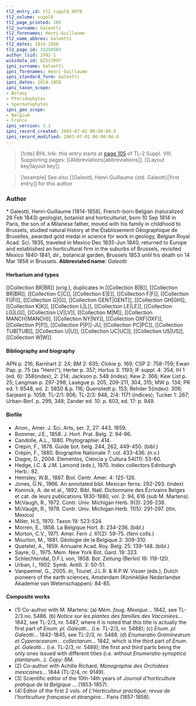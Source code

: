 ```yaml
---
tl2_entry_id: tl2_suppl8_0078
tl2_volume: suppl8
tl2_page_printed: 105
tl2_surname: Galeotti
tl2_forenames: Henri-Guillaume
tl2_name_abbrev: Galeotti
tl2_dates: 1814-1858
tl2_page_id: 33258583
author_lsid: 2992-1
wikidata_id: Q2517097
ipni_surname: Galeotti
ipni_forenames: Henri Guillaume
ipni_standard_form: Galeotti
ipni_dates: 1814-1858
ipni_taxon_scope: 
- Botany
- Pteridophytes
- Spermatophytes
ipni_geo_scope: 
- Belgium
- France
ipni_version: 1.1
ipni_record_created: 2003-07-02 00:00:00.0
ipni_record_modified: 2003-07-02 00:00:00.0
---
```



> [!cite] BHL link: this entry starts at [page 105](https://www.biodiversitylibrary.org/page/33258583) of TL-2 Suppl. VIII.
> Supporting pages: [[Abbreviations|abbreviations]], [[Layout key|layout key]].

> [!example] See also [[Galeotti, Henri Guillaume {std. Galeotti}|first entry]] for this author

### Author

\* Galeotti, Henri-Guillaume (1814-1858), French-born Belgian (naturalized 28 Feb 1843) geologist, botanist and horticulturist, born 10 Sep 1814 in Paris, the son of a Milanese father, moved with his family in childhood to Brussels, studied natural history at the Établissement Géographique de Bruxelles, awarded gold medal in science for work in geology, Belgian Royal Acad. Sci. 1835, traveled in Mexico Dec 1835-Jun 1840, returned to Europe and established an horticultural firm in the suburbs of Brussels, revisited Mexico 1840-1841, dir., botanical garden, Brussels 1853 until his death on 14 Mar 1858 in Brussels. 
**Abbreviated name**: *Galeotti*

#### Herbarium and types

[[Collection BR|BR]] (orig.), duplicates in [[Collection B|B]], [[Collection BR|BR]], [[Collection C|C]], [[Collection E|E]], [[Collection F|F]], [[Collection FI|FI]], [[Collection G|G]], [[Collection GENT|GENT]], [[Collection GH|GH]], [[Collection K|K]], [[Collection L|L]], [[Collection LE|LE]], [[Collection LG|LG]], [[Collection LV|LV]], [[Collection M|M]], [[Collection MANCH|MANCH]], [[Collection NY|NY]], [[Collection OXF|OXF]], [[Collection P|P]], [[Collection P|P]]-JU, [[Collection PC|PC]], [[Collection TUB|TUB]], [[Collection U|U]], [[Collection UC|UC]], [[Collection US|US]], [[Collection W|W]].

#### Bibliography and biography

APN p. 216; Barnhart 2: 24; BM 2: 635; Clokie p. 169; CSP 2: 758-759; Ewan Pap. p. 75 (as "Henri"); Herter p. 357; Hortus 3: 1193; IF suppl. 4: 354; IH 1 (ed. 6): 358(index), 2: 214; Jackson p. 548 (index); Kew 2: 366; Kew List p. 25; Langman p. 297-298; Lasègue p. 205, 209-211, 304, 315; MW p. 134; PR ed. 1: 6548, ed. 2: 5850 & p. 116; Quenstedt p. 153; Rehder 5(index): 306; Sarjeant p. 1058; TL-2/1: 906; TL-2/3: 948, 2/4: 1171 (indices); Tucker 1: 267; Urban-Berl. p. 299, 348; Zander ed. 10: p. 603, ed. 17: p. 949.

#### Biofile

- Anon., Amer. J. Sci. Arts, ser. 2, 27: 443. 1859.
- Bommer, J.E., 1858. J. Hort. Prat. Belg. 2: 94-96.
- Candolle, A.L., 1880. Phytographie: 414.
- Crépin, F., 1878. Guide bot. belg. 244, 262, 449-450. (bibl.)
- Crépin, F., 1880. Biographie Nationale 7: col. 433-436. (n.v.)
- Diagre, D., 2004. Elementos, Ciencia y Cultura 54(11): 53-60.
- Hedge, I.C. & J.M. Lamond (eds.), 1970. Index collectors Edinburgh Herb.: 82.
- Hemsley, W.B., 1887. Biol. Centr. Amer. 4: 125-126.
- Jones, G.N., 1966. An annotated bibl. Mexican ferns: 292-293. (index)
- Koninck, A. de et al., 1892. Bibl. Natl. Dictionnaire des Écrivains Belges et cat. de leurs publications 1830-1880, vol. 2: 94, 616 (sub M. Martens).
- McVaugh, R., 1972. Contr. Univ. Michigan Herb. 9(3): 236-238.
- McVaugh, R., 1978. Contr. Univ. Michigan Herb. 11(5): 291-297. (itin. Mexico)
- Miller, H.S, 1970. Taxon 19: 523-524.
- Morren, E., 1858. La Belgique Hort. 8: 234-236. (bibl.)
- Morton, C.V., 1971. Amer. Fern J. 61(2): 59-75. (fern colls.)
- Mourlon, M., 1881. Géologie de la Belgique 2: 309-310.
- Quetelet, A., 1859. Annuaire Acad. Roy. Belg. 25: 139-148. (bibl.)
- Sayre, G., 1975. Mem. New York Bot. Gard. 19: 323.
- Schlechtendal, D.F.L von, 1858. Bot. Zeitung (Berlin) 16: 119-120.
- Urban, I., 1902. Symb. Antill. 3: 50-51.
- Vanpaemel, G., 2005. *In*, Touret, J.L.R. & R.P.W. Visser (eds.), Dutch pioneers of the earth sciences, Amsterdam (Koninklijke Nederlandse Akademie van Wetenschappen): 84-85.

#### Composite works

- (1) Co-author with M. Martens:
(a) *Mém. foug. Mexique*... 1842, see TL-2/3 no. 5486.
(b) *Notice sur les plantes des familles des Vacciniées*... 1842, see TL-2/3, nr. 5487, where it is noted that this title is actually the first part of *Enum. pl. Galeotti*... (i.e. TL-2/3, nr. 5488);
(c) *Enum. pl. Galeotti*... 1842-1845, see TL-2/3, nr. 5488.
(d) *Enumeratio Graminearum et Cyperacearum*... *collectarum*... 1842, which is the third part of *Enum*. *pl. Galeotti*... (i.e. TL-2/3, nr. 5488); the first and third parts being the only ones issued with different titles (i.e. without *Enumeratio synoptica plantarum*...). *Copy*: BM.
- (2) Co-author with Achille Richard, *Monographie des Orchidées mexicaines*... 1844 (TL-2/4, nr. 9149).
- (3) Scientific editor of the 10th-14th years of *Journal d'horticulture pratique de la Belgique* ... (1853-1857).
- (4) Editor of the first 2 vols. of *L'Horticulteur practique; revue de l'horticulture française et étrangère*... Paris (1857-1858).

